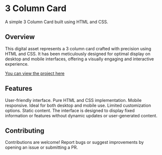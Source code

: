 # 3 Column Card

A simple 3 Column Card built using HTML and CSS.

## Overview

This digital asset represents a 3 column card crafted with precision using HTML and CSS. It has been meticulously designed for optimal display on desktop and mobile interfaces, offering a visually engaging and interactive experience.

[You can view the project here](https://3-column-card-alpha.vercel.app/)

## Features

User-friendly interface.
Pure HTML and CSS implementation.
Mobile responsive. Ideal for both desktop and mobile use.
Limited customization options.
Static content. The interface is designed to display fixed information or features without dynamic updates or user-generated content.

## Contributing

Contributions are welcome! Report bugs or suggest improvements by opening an issue or submitting a PR.
